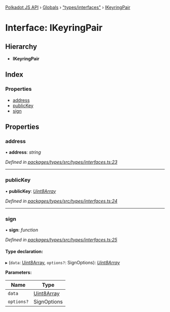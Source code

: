 [Polkadot JS API](../README.md) › [Globals](../globals.md) › ["types/interfaces"](../modules/_types_interfaces_.md) › [IKeyringPair](_types_interfaces_.ikeyringpair.md)

# Interface: IKeyringPair

## Hierarchy

* **IKeyringPair**

## Index

### Properties

* [address](_types_interfaces_.ikeyringpair.md#address)
* [publicKey](_types_interfaces_.ikeyringpair.md#publickey)
* [sign](_types_interfaces_.ikeyringpair.md#sign)

## Properties

###  address

• **address**: *string*

*Defined in [packages/types/src/types/interfaces.ts:23](https://github.com/polkadot-js/api/blob/ad2b1abdc9/packages/types/src/types/interfaces.ts#L23)*

___

###  publicKey

• **publicKey**: *[Uint8Array](../classes/_codec_raw_.raw.md#static-uint8array)*

*Defined in [packages/types/src/types/interfaces.ts:24](https://github.com/polkadot-js/api/blob/ad2b1abdc9/packages/types/src/types/interfaces.ts#L24)*

___

###  sign

• **sign**: *function*

*Defined in [packages/types/src/types/interfaces.ts:25](https://github.com/polkadot-js/api/blob/ad2b1abdc9/packages/types/src/types/interfaces.ts#L25)*

#### Type declaration:

▸ (`data`: [Uint8Array](../classes/_codec_raw_.raw.md#static-uint8array), `options?`: SignOptions): *[Uint8Array](../classes/_codec_raw_.raw.md#static-uint8array)*

**Parameters:**

Name | Type |
------ | ------ |
`data` | [Uint8Array](../classes/_codec_raw_.raw.md#static-uint8array) |
`options?` | SignOptions |
